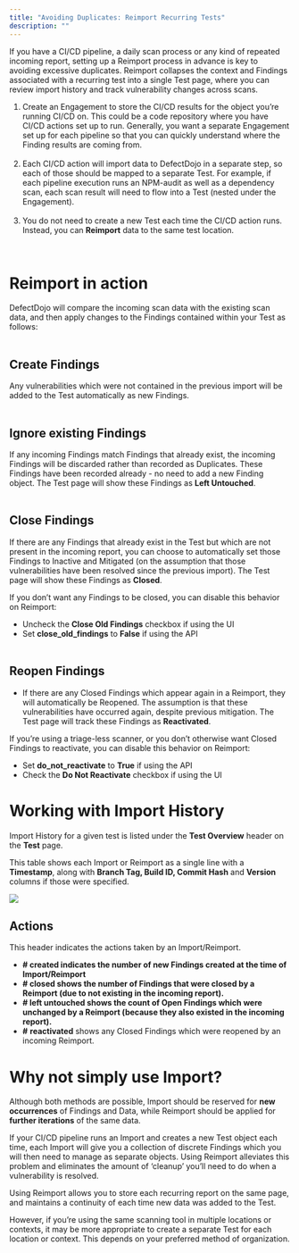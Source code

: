 ```yaml
---
title: "Avoiding Duplicates: Reimport Recurring Tests"
description: ""
---
```


If you have a CI/CD pipeline, a daily scan process or any kind of repeated incoming report, setting up a Reimport process in advance is key to avoiding excessive duplicates. Reimport collapses the context and Findings associated with a recurring test into a single Test page, where you can review import history and track vulnerability changes across scans.



1. Create an Engagement to store the CI/CD results for the object you’re running CI/CD on. This could be a code repository where you have CI/CD actions set up to run. Generally, you want a separate Engagement set up for each pipeline so that you can quickly understand where the Finding results are coming from.  
​
2. Each CI/CD action will import data to DefectDojo in a separate step, so each of those should be mapped to a separate Test. For example, if each pipeline execution runs an NPM\-audit as well as a dependency scan, each scan result will need to flow into a Test (nested under the Engagement).  
​
3. You do not need to create a new Test each time the CI/CD action runs. Instead, you can **Reimport** data to the same test location.

  
​


# Reimport in action



DefectDojo will compare the incoming scan data with the existing scan data, and then apply changes to the Findings contained within your Test as follows:  
​



## Create Findings


Any vulnerabilities which were not contained in the previous import will be added to the Test automatically as new Findings.  
​



## Ignore existing Findings


If any incoming Findings match Findings that already exist, the incoming Findings will be discarded rather than recorded as Duplicates. These Findings have been recorded already \- no need to add a new Finding object. The Test page will show these Findings as **Left Untouched**.  
​



## Close Findings


If there are any Findings that already exist in the Test but which are not present in the incoming report, you can choose to automatically set those Findings to Inactive and Mitigated (on the assumption that those vulnerabilities have been resolved since the previous import). The Test page will show these Findings as **Closed**.



If you don’t want any Findings to be closed, you can disable this behavior on Reimport:


* Uncheck the **Close Old Findings** checkbox if using the UI
* Set **close\_old\_findings** to **False** if using the API  
​

## Reopen Findings


* If there are any Closed Findings which appear again in a Reimport, they will automatically be Reopened. The assumption is that these vulnerabilities have occurred again, despite previous mitigation. The Test page will track these Findings as **Reactivated**.


If you’re using a triage\-less scanner, or you don’t otherwise want Closed Findings to reactivate, you can disable this behavior on Reimport:


* Set **do\_not\_reactivate** to **True** if using the API
* Check the **Do Not Reactivate** checkbox if using the UI

  
 


# Working with Import History


Import History for a given test is listed under the **Test Overview** header on the **Test** page.



This table shows each Import or Reimport as a single line with a **Timestamp**, along with **Branch Tag, Build ID, Commit Hash** and **Version** columns if those were specified.




![](https://defectdojo-inc.intercom-attachments-7.com/i/o/1072559379/da50b8239d865c6f98fc63c1/AD_4nXejcQLbylSeEMEkwYFrpxjGC1qkw7DQWwEQDCGhE7XrZSOGd_kNkAQNxHReNuFG3HivbQW-r6_NhC799O-rm3O2v_tBeTLtuqKFOuCDPng1qvmhQNeFwZ-whwp6CzdaQVy3Vir6pR3Kln9CRxzX2u6dTZY?expires=1729720800&signature=d5205cc3ff455b2643173a38835faf8a06f5ec4cc7c57c646ec7e78fa62678e4&req=dSAgFMx7lIJYUPMW1HO4ze2b3g1yLkBVYYHceZ4nu9nWxFX94Pj8EZWhdT2l%0ATMnX%0A)
## Actions


This header indicates the actions taken by an Import/Reimport.



* **\# created indicates the number of new Findings created at the time of Import/Reimport**
* **\# closed shows the number of Findings that were closed by a Reimport (due to not existing in the incoming report).**
* **\# left untouched shows the count of Open Findings which were unchanged by a Reimport (because they also existed in the incoming report).**
* **\#** **reactivated** shows any Closed Findings which were reopened by an incoming Reimport.

  
 


# Why not simply use Import?


Although both methods are possible, Import should be reserved for **new occurrences** of Findings and Data, while Reimport should be applied for **further iterations** of the same data.



If your CI/CD pipeline runs an Import and creates a new Test object each time, each Import will give you a collection of discrete Findings which you will then need to manage as separate objects. Using Reimport alleviates this problem and eliminates the amount of ‘cleanup’ you’ll need to do when a vulnerability is resolved.



Using Reimport allows you to store each recurring report on the same page, and maintains a continuity of each time new data was added to the Test.



However, if you’re using the same scanning tool in multiple locations or contexts, it may be more appropriate to create a separate Test for each location or context. This depends on your preferred method of organization.




